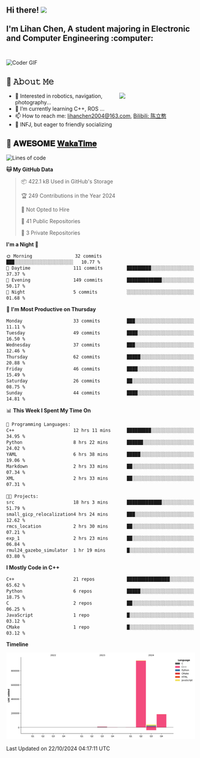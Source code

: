 <h2 align="left">
 <abc>
  <br>Hi there! <img src="https://user-images.githubusercontent.com/42378118/110234147-e3259600-7f4e-11eb-95be-0c4047144dea.gif" width="30"><br>
  <br> I'm Lihan Chen, A student majoring in Electronic and Computer Engineering :computer:<br>
  <br>
 </abc>
</h2>

<img align="center" src="https://media.giphy.com/media/SWoSkN6DxTszqIKEqv/giphy.gif" alt="Coder GIF" width="500">

## :book: 𝙰𝚋𝚘𝚞𝚝 𝙼𝚎

<img align="right" width="40%" src="https://github-readme-stats.vercel.app/api?username=LihanChen2004&show_icons=true&icon_color=CE1D2D&text_color=718096&bg_color=ffffff&hide_title=true" />

- 🌟 Interested in robotics, navigation, photography...
- 🌱 I’m currently learning C++, ROS ... 
- 📫 How to reach me: lihanchen2004@163.com, [Bilibili: 陈立憨](https://space.bilibili.com/170786212)
- 👯 INFJ, but eager to friendly socializing

## 📜 𝐀𝐖𝐄𝐒𝐎𝐌𝐄 [𝐖𝐚𝐤𝐚𝐓𝐢𝐦𝐞](https://github.com/anmol098/waka-readme-stats)

<!--START_SECTION:waka-->
![Lines of code](https://img.shields.io/badge/From%20Hello%20World%20I%27ve%20Written-1.2%20million%20lines%20of%20code-blue)

**🐱 My GitHub Data** 

> 📦 422.1 kB Used in GitHub's Storage 
 > 
> 🏆 249 Contributions in the Year 2024
 > 
> 🚫 Not Opted to Hire
 > 
> 📜 41 Public Repositories 
 > 
> 🔑 3 Private Repositories 
 > 
**I'm a Night 🦉** 

```text
🌞 Morning                32 commits          ███░░░░░░░░░░░░░░░░░░░░░░   10.77 % 
🌆 Daytime                111 commits         █████████░░░░░░░░░░░░░░░░   37.37 % 
🌃 Evening                149 commits         █████████████░░░░░░░░░░░░   50.17 % 
🌙 Night                  5 commits           ░░░░░░░░░░░░░░░░░░░░░░░░░   01.68 % 
```
📅 **I'm Most Productive on Thursday** 

```text
Monday                   33 commits          ███░░░░░░░░░░░░░░░░░░░░░░   11.11 % 
Tuesday                  49 commits          ████░░░░░░░░░░░░░░░░░░░░░   16.50 % 
Wednesday                37 commits          ███░░░░░░░░░░░░░░░░░░░░░░   12.46 % 
Thursday                 62 commits          █████░░░░░░░░░░░░░░░░░░░░   20.88 % 
Friday                   46 commits          ████░░░░░░░░░░░░░░░░░░░░░   15.49 % 
Saturday                 26 commits          ██░░░░░░░░░░░░░░░░░░░░░░░   08.75 % 
Sunday                   44 commits          ████░░░░░░░░░░░░░░░░░░░░░   14.81 % 
```


📊 **This Week I Spent My Time On** 

```text
💬 Programming Languages: 
C++                      12 hrs 11 mins      █████████░░░░░░░░░░░░░░░░   34.95 % 
Python                   8 hrs 22 mins       ██████░░░░░░░░░░░░░░░░░░░   24.02 % 
YAML                     6 hrs 38 mins       █████░░░░░░░░░░░░░░░░░░░░   19.06 % 
Markdown                 2 hrs 33 mins       ██░░░░░░░░░░░░░░░░░░░░░░░   07.34 % 
XML                      2 hrs 33 mins       ██░░░░░░░░░░░░░░░░░░░░░░░   07.31 % 

🐱‍💻 Projects: 
src                      18 hrs 3 mins       █████████████░░░░░░░░░░░░   51.79 % 
small_gicp_relocalization4 hrs 24 mins       ███░░░░░░░░░░░░░░░░░░░░░░   12.62 % 
rmcs_location            2 hrs 30 mins       ██░░░░░░░░░░░░░░░░░░░░░░░   07.21 % 
exp_1                    2 hrs 23 mins       ██░░░░░░░░░░░░░░░░░░░░░░░   06.84 % 
rmul24_gazebo_simulator  1 hr 19 mins        █░░░░░░░░░░░░░░░░░░░░░░░░   03.80 % 
```

**I Mostly Code in C++** 

```text
C++                      21 repos            ████████████████░░░░░░░░░   65.62 % 
Python                   6 repos             █████░░░░░░░░░░░░░░░░░░░░   18.75 % 
C                        2 repos             ██░░░░░░░░░░░░░░░░░░░░░░░   06.25 % 
JavaScript               1 repo              █░░░░░░░░░░░░░░░░░░░░░░░░   03.12 % 
CMake                    1 repo              █░░░░░░░░░░░░░░░░░░░░░░░░   03.12 % 
```



**Timeline**

![Lines of Code chart](https://raw.githubusercontent.com/LihanChen2004/LihanChen2004/main/assets/bar_graph.png)


 Last Updated on 22/10/2024 04:17:11 UTC
<!--END_SECTION:waka-->

<!--
**LihanChen2004/LihanChen2004** is a ✨ _special_ ✨ repository because its `README.md` (this file) appears on your GitHub profile.

Here are some ideas to get you started:

- 🔭 I’m currently working on ...
- 🌱 I’m currently learning ...
- 👯 I’m looking to collaborate on ...
- 🤔 I’m looking for help with ...
- 💬 Ask me about ...
- 📫 How to reach me: ...
- 😄 Pronouns: ...
- ⚡ Fun fact: ...
-->
